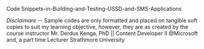 Code Snippets-in-Building-and-Testing-USSD-and-SMS-Applications

*Disclaimare* --
Sample codes are only formatted and placed on tangible soft copies to suit my learning objective, however, they are as created by the course instructor Mr. Derdus Kenga, PhD || Content Developer II @Microsoft and, a part time Lecturer Strathmore University
